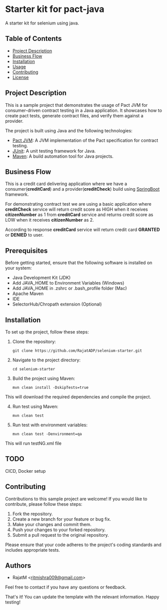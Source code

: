# Starter kit for pact-java

A starter kit for selenium using java.

## Table of Contents

- [Project Description](#project-description)
- [Business Flow](#business-flow)
- [Installation](#installation)
- [Usage](#usage)
- [Contributing](#contributing)
- [License](#license)

## Project Description

This is a sample project that demonstrates the usage of Pact JVM for consumer-driven contract testing in a Java application. It showcases how to create pact tests, generate contract files, and verify them against a provider.

The project is built using Java and the following technologies:

- [Pact JVM](https://github.com/pact-foundation/pact-jvm): A JVM implementation of the Pact specification for contract testing.
- [JUnit](https://junit.org/): A unit testing framework for Java.
- [Maven](https://maven.apache.org/): A build automation tool for Java projects.

## Business Flow

This is a credit card delivering application where we have a consumer(**creditCard**) and a provider(**creditCheck**) build using [SpringBoot](https://spring.io/projects/spring-boot) framework. 


For demonstrating contract test we are using a basic application where **creditCheck** service will return credit score as HIGH when it receives **citizenNumber** as 1 from **creditCard** service and returns credit score as LOW when it receives **citizenNumber** as 2.

According to response **creditCard** service will return credit card **GRANTED** or **DENIED** to user.


## Prerequisites

Before getting started, ensure that the following software is installed on your system:

- Java Development Kit (JDK)
- Add JAVA_HOME to Environment Variables (Windows)
- Add JAVA_HOME in .zshrc or .bash_profile folder (Mac)
- Apache Maven
- IDE
- SelectorHub/Chropath extension (Optional)

## Installation

To set up the project, follow these steps:

1. Clone the repository:

   ```shell
   git clone https://github.com/RajatADP/selenium-starter.git
   ```

2. Navigate to the project directory:

   ```shell
   cd selenium-starter
   ```

3. Build the project using Maven:

   ```shell
   mvn clean install -DskipTests=true
   ```
This will download the required dependencies and compile the project.

4. Run test using Maven:

   ```shell
   mvn clean test
   ```

5. Run test with environment variables:

   ```shell
   mvn clean test -Denvironment=qa
   ```

This will run testNG.xml file

## TODO

CICD, Docker setup


## Contributing

Contributions to this sample project are welcome! If you would like to contribute, please follow these steps:

1. Fork the repository.
2. Create a new branch for your feature or bug fix.
3. Make your changes and commit them.
4. Push your changes to your forked repository.
5. Submit a pull request to the original repository.

Please ensure that your code adheres to the project's coding standards and includes appropriate tests.


## Authors

- RajatM \<rjtmishra009@gmail.com\>

Feel free to contact if you have any questions or feedback.

That's it! You can update the template with the relevant information. Happy testing!